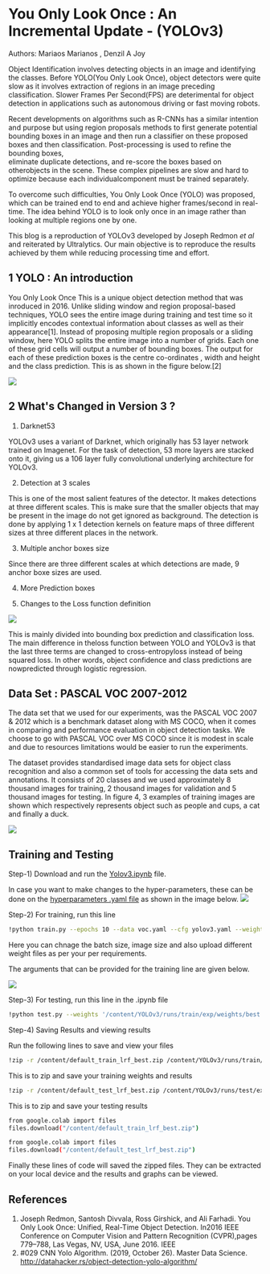 # You Only Look Once : An Incremental Update -  (YOLOv3)

Authors: Mariaos Marianos , Denzil A Joy

Object Identification involves detecting objects in an image and identifying the classes. Before YOLO(You Only Look Once), object detectors were quite
slow as it involves extraction of regions in an image preceding classification. Slower Frames Per Second(FPS) are deterimental for object detection in applications 
such as autonomous driving or fast moving robots.

 Recent  developments  on  algorithms  such  as  R-CNNs  has  a  similar  intention and purpose but using region proposals methods to first generate potential 
 bounding boxes in an image and then run a classifier on these proposed boxes and then classification. Post-processing is used to refine the bounding boxes,  
 eliminate duplicate detections,  and re-score the boxes based on otherobjects in the scene.  These complex pipelines are slow and hard to optimize because each 
 individualcomponent must be trained separately.
 
 To overcome such difficulties, You Only Look Once (YOLO) was proposed, which can be trained end to end and achieve higher frames/second in real-time. The idea 
 behind YOLO is to look only once in an image rather than looking at multiple regions one by one.
 
 This blog is a reproduction of YOLOv3 developed by Joseph Redmon *et al* and reiterated by Ultralytics. Our main objective is to reproduce the results achieved by 
 them while reducing processing time and effort. 
 
 ## 1 YOLO : An introduction
 
 You Only Look Once 
 This is a unique object detection method that was inroduced in 2016. Unlike sliding window and region proposal-based techniques, YOLO sees the entire image
during training and test time so it implicitly encodes contextual information about classes as well as their appearance[1]. Instead of proposing multiple region proposals or a sliding window, here YOLO splits the entire image into a number of grids. Each one of these grid cells will output a number of bounding boxes. The output for each of these prediction boxes is the centre co-ordinates , width and height and the class prediction. This is as shown in the figure below.[2]  

![](http://media5.datahacker.rs/2018/11/slkskssadaw.png)

## 2 What's Changed in Version 3 ?

1) Darknet53 
 
YOLOv3 uses a variant of Darknet, which originally has 53 layer network trained on Imagenet. For the task of detection, 53 more layers are stacked onto it, giving us a 106 layer fully convolutional underlying architecture for YOLOv3.
 
2) Detection at 3 scales

This is one of the most salient features of the detector. It makes detections at three different scales. This is make sure that the smaller objects that may be present in the image do not get ignored as background. The detection is done by applying 1 x 1 detection kernels on feature maps of three different sizes at three different places in the network.

3) Multiple anchor boxes size

Since there are three different scales at which detections are made, 9 anchor boxe sizes are used.

4) More Prediction boxes

5) Changes to the Loss function definition

![](https://i.ibb.co/Mns4J3n/loss-func-yolo.png)

This is mainly divided into bounding box prediction and classification loss.  The main difference in theloss function between YOLO and YOLOv3 is that the last three terms are changed to cross-entropyloss  instead  of  being  squared  loss.   In  other  words,  object  confidence  and  class  predictions  are  nowpredicted through logistic regression.

## Data Set : PASCAL VOC 2007-2012

The data set that we used for our experiments, was the PASCAL VOC 2007 & 2012 which is a
benchmark dataset along with MS COCO, when it comes in comparing and performance evaluation
in object detection tasks. We choose to go with PASCAL VOC over MS COCO since it is modest in
scale and due to resources limitations would be easier to run the experiments.

The dataset provides standardised image data sets for object class recognition and also a common set
of tools for accessing the data sets and annotations. It consists of 20 classes and we used approximately
8 thousand images for training, 2 thousand images for validation and 5 thousand images for testing. In
figure 4, 3 examples of training images are shown which respectively represents object such as people
and cups, a cat and finally a duck.

![](https://www.researchgate.net/profile/Cees-Snoek/publication/251705574/figure/fig2/AS:667713294848008@1536206663695/Object-categories-of-the-PASCAL-VOC-Challenge-2007.png)

## Training and Testing

Step-1) Download and run the [Yolov3.ipynb](https://github.com/djoy4/YOLOv3/blob/main/Yolov3.ipynb) file. 

In case you want to make changes to the hyper-parameters, these can be done on the [hyperparameters .yaml file](https://github.com/djoy4/YOLOv3/blob/main/data/hyp.scratch.yaml) as shown in the image below. 
![](https://i.ibb.co/XjKRvwD/hyper-chnage-git.png)

Step-2) For training, run this line 

```bash
!python train.py --epochs 10 --data voc.yaml --cfg yolov3.yaml --weights 'yolov3.pt' --batch-size 64 --noautoanchor --img-size 256
```

Here you can chnage the batch size, image size and also upload different weight files as per your per requirements. 

The arguments that can be provided for the training line are given below.

![](https://i.ibb.co/5T0K5MH/arg-yolov3.png)

Step-3) For testing, run this line in the .ipynb file

```bash
!python test.py --weights '/content/YOLOv3/runs/train/exp/weights/best.pt' --data voc.yaml --img-size 256 --batch-size 64 --task test
```

Step-4) Saving Results and viewing results

Run the following lines to save and view your files

```bash
!zip -r /content/default_train_lrf_best.zip /content/YOLOv3/runs/train/exp
```

This is to zip and save your training weights and results

```bash
!zip -r /content/default_test_lrf_best.zip /content/YOLOv3/runs/test/exp
```

This is to zip and save your testing results


```bash
from google.colab import files
files.download("/content/default_train_lrf_best.zip")
```

```bash
from google.colab import files
files.download("/content/default_test_lrf_best.zip")
```

Finally these lines of code will saved the zipped files. They can be extracted on your local device and the results and graphs can be viewed.


## References
1. Joseph Redmon, Santosh Divvala, Ross Girshick, and Ali Farhadi. You Only Look Once: Unified, Real-Time Object Detection. In2016 IEEE Conference on Computer Vision and Pattern Recognition (CVPR),pages 779–788, Las Vegas, NV, USA, June 2016. IEEE 
2. #029 CNN Yolo Algorithm. (2019, October 26). Master Data Science. http://datahacker.rs/object-detection-yolo-algorithm/
